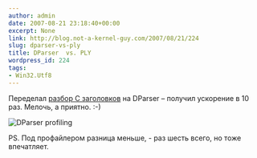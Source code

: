 ```yaml
---
author: admin
date: 2007-08-21 23:18:40+00:00
excerpt: None
link: http://blog.not-a-kernel-guy.com/2007/08/21/224
slug: dparser-vs-ply
title: DParser  vs. PLY
wordpress_id: 224
tags:
- Win32.Utf8
---
```


Переделал [разбор С заголовков](http://blog.not-a-kernel-guy.com/2007/08/17/222) на DParser – получил ускорение в 10 раз. Мелочь, а приятно. :-)

![DParser profiling](/2007/08/dparser_profile_output.png)

PS. Под профайлером разница меньше, - раз шесть всего, но тоже впечатляет. 
